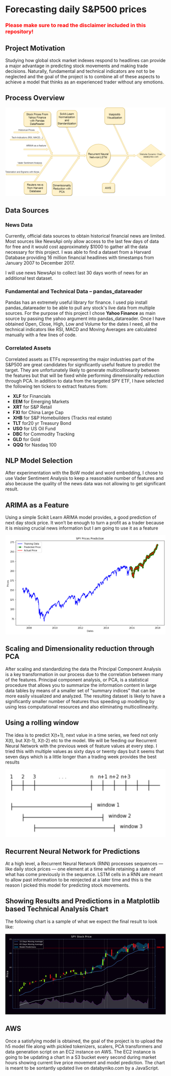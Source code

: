 # Forecasting daily S&P500 prices

### **<span style="color:red"> Please make sure to read the disclaimer included in this repository!</span>**

## Project Motivation

Studying how global stock market indexes respond to headlines can provide a major advantage in predicting stock movements and making trade decisions. Naturally, fundamental and technical indicators are not to be neglected and the goal of the project is to combine all of these aspects to achieve a model that thinks as an experienced trader without any emotions. 

## Process Overview

![](images/diagram.png)

## Data Sources

### News Data 

Currently, official data sources to obtain historical financial news are limited. Most sources like NewsApi only allow access to the last few days of data for free and it would cost approximately $1000 to gather all the data necessary for this project. I was able to find a dataset from a Harvard Database providing 16 million financial headlines with timestamps from January 2007 to December 2017.

I will use news NewsApi to collect last 30 days worth of news for an additional test dataset.

### Fundamental and Technical Data – pandas_datareader

Pandas has an extremely useful library for finance. I used pip install pandas_datareader to be able to pull any stock's live data from multiple sources. For the purpose of this project I chose **Yahoo Finance** as main source by passing the yahoo argument into pandas_datareader.
Once I have obtained Open, Close, High, Low and Volume for the dates I need, all the technical indicators like RSI, MACD and Moving Averages are calculated manually with a few lines of code. 

### Correlated Assets

Correlated assets as ETFs representing the major industries part of the S&P500 are great candidates for significantly useful feature to predict the target. They are unfortunately likely to generate multicollinearity between the features but that will be fixed while performing dimensionality reduction through PCA. In addition to data from the targeted SPY ETF, I have selected the following ten tickers to extract features from:

* **XLF** for Financials
* **EEM** for Emerging Markets
* **XRT** for S&P Retail
* **FXI** for China Large Cap
* **XHB** for S&P Homebuilders (Tracks real estate)
* **TLT** for20 yr Treasury Bond
* **USO** for US Oil Fund
* **DBC** for Commodity Tracking
* **GLD** for Gold
* **QQQ** for Nasdaq 100

## NLP Model Selection

After experimentation with the BoW model and word embedding, I chose to use Vader Sentiment Analysis to keep a reasonable number of features and also because the quality of the news data was not allowing to get significant result. 

## ARIMA as a Feature

Using a simple Scikit Learn ARIMA model provides, a good prediction of next day stock price. It won’t be enough to turn a profit as a trader because it is missing crucial news information but I am going to use it as a feature 

![](images/arimagraph.png)

## Scaling and Dimensionality reduction through PCA

After scaling  and standardizing the data the Principal Component Analysis is a key transformation in our process due to the correlation between many of the features. Principal component analysis, or PCA, is a statistical procedure that allows you to summarize the information content in large data tables by means of a smaller set of “summary indices” that can be more easily visualized and analyzed. The resulting dataset is likely to have a significantly smaller number of features thus speeding up modelling by using less computational resources and also eliminating multicollinearity. 

## Using a rolling window

The idea is to predict X(t+1), next value in a time series, we feed not only X(t), but X(t-1), X(t-2) etc to the model. We will be feeding our Recurrent Neural Network with the previous week of feature values at every step.  I tried this with multiple values as sixty days or twenty days but it seems that seven days which is a little longer than a trading week provides the best results

![](images/rollingwindow.png)

## Recurrent Neural Network for Predictions

At a high level, a Recurrent Neural Network (RNN) processes sequences — like daily stock prices — one element at a time while retaining a state of what has come previously in the sequence. LSTM cells in a RNN are meant to allow past information to be reinjected at a later time and this is the reason I picked this model for predicting stock movements. 

## Showing Results and Predictions in a Matplotlib based Technical Analysis Chart

The following chart is a sample of what we expect the final result to look like:

![](images/techchart.png)

## AWS

Once a satisfying model is obtained, the goal of the project is to upload the h5 model file along with pickled tokenizers, scalers, PCA transformers and data generation script on an EC2 instance on AWS. The EC2 instance is going to be updating a chart in a S3 bucket every second during market hours showing current live price movement and model prediction. The chart is meant to be sontantly updated live on databyniko.com by a JavaScript.
